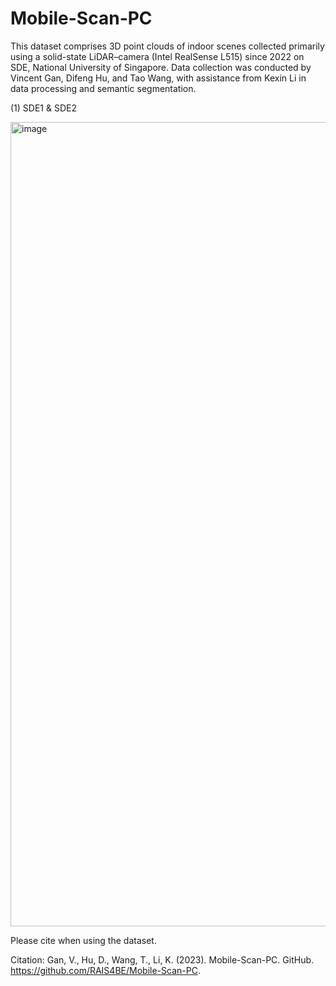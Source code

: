 # Mobile-Scan-PC

This dataset comprises 3D point clouds of indoor scenes collected primarily using a solid-state LiDAR–camera (Intel RealSense L515) since 2022 on SDE, National University of Singapore. Data collection was conducted by Vincent Gan, Difeng Hu, and Tao Wang, with assistance from Kexin Li in data processing and semantic segmentation.

(1) SDE1 & SDE2

<img width="880" height="1287" alt="image" src="https://github.com/user-attachments/assets/7350edb9-93a5-4e5c-9293-23d9d79d8943" />

Please cite when using the dataset.

Citation: Gan, V., Hu, D., Wang, T., Li, K. (2023). Mobile-Scan-PC. GitHub. https://github.com/RAIS4BE/Mobile-Scan-PC.
